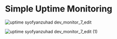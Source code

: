 # Simple Uptime Monitoring

![uptime syofyanzuhad dev_monitor_7_edit](https://github.com/user-attachments/assets/a81c825f-435e-4061-a846-5bc5cb6243cf)

![uptime syofyanzuhad dev_monitor_7_edit (1)](https://github.com/user-attachments/assets/8951f941-ee3a-4bad-a0c6-f0efaad53fc4)
